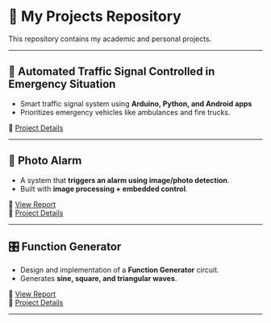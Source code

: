 # 📂 My Projects Repository

This repository contains my academic and personal projects.  

---

## 🚦 Automated Traffic Signal Controlled in Emergency Situation
- Smart traffic signal system using **Arduino, Python, and Android apps**  
- Prioritizes emergency vehicles like ambulances and fire trucks.  

🔗 [Project Details](automated-traffic-signal/README.md)

---

## 📸 Photo Alarm
- A system that **triggers an alarm using image/photo detection**.  
- Built with **image processing + embedded control**.  

📄 [View Report](photo-alarm/PhotoAlarm_Report.pdf)  
🔗 [Project Details](photo-alarm/README.md)

---

## 🎛️ Function Generator
- Design and implementation of a **Function Generator** circuit.  
- Generates **sine, square, and triangular waves**.  

📄 [View Report](function-generator/FunctionGenerator_Report.pdf)  
🔗 [Project Details](function-generator/README.md)

---


